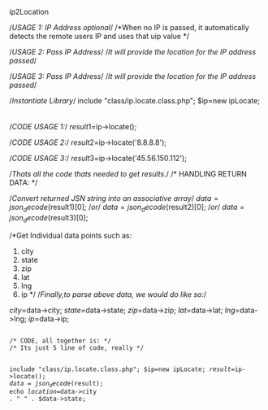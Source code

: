 ip2Location

/*USAGE 1: IP Address optional*/
/*When no IP is passed, it automatically detects the remote users IP and uses that uip value */

/*USAGE 2: Pass IP Address*/
/*It will provide the location for the IP address passed*/

/*USAGE 3: Pass IP Address*/
/*It will provide the location for the IP address passed*/

/*Instantiate Library*/
  include "class/ip.locate.class.php";
	$ip=new ipLocate;
<br><br><br>
/*CODE USAGE 1:*/
	$result1=$ip->locate();

/*CODE USAGE 2:*/
  $result2=$ip->locate('8.8.8.8');

/*CODE USAGE 3:*/
  $result3=$ip->locate('45.56.150.112');

/*Thats all the code thats needed to get results.*/
/* HANDLING RETURN DATA: */

/*Convert returned JSN string into an associative array*/
$data=json_decode($result1)[0];
/*or*/
$data=json_decode($result2)[0];
/*or*/
$data=json_decode($result3)[0];

/*Get Individual data points such as:
1. city
2. state
3. zip
4. lat
5. lng
6. ip
*/
/*Finally,to parse above data, we would do like so:*/

$city=$data->city;
$state=$data->state;
$zip=$data->zip;
$lat=$data->lat;
$lng=$data->lng;
$ip=$data->ip;

<code>
/* CODE, all together is: */
/* Its just 5 line of code, really */

  include "class/ip.locate.class.php";
	$ip=new ipLocate;
	$result=$ip->locate();
  $data=json_decode($result);
  echo $location=$data->city . " " . $data->state;
 </code>
